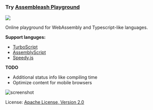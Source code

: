### Try [Assembleash Playground](https://maxgraey.github.io/Assembleash/#AssemblyScript)

[![](https://tokei.rs/b1/github/MaxGraey/Assembleash?style=flat-square)](https://github.com/MaxGraey/Assembleash)

Online playground for WebAssembly and Typescript-like languages.

**Support languges:**
- [TurboScript](https://maxgraey.github.io/Assembleash/#TurboScript)
- [AssemblyScript](https://maxgraey.github.io/Assembleash/#AssemblyScript)
- [Speedy.js](https://maxgraey.github.io/Assembleash/#Speedy.js)

**TODO**

- Additional status info like compiling time
- Optimize content for mobile browsers


![screenshot](https://www.dropbox.com/s/36mexi7cjc7zvhg/assembleash-screenshot.jpg?raw=1)

License: [Apache License, Version 2.0](https://opensource.org/licenses/Apache-2.0)
